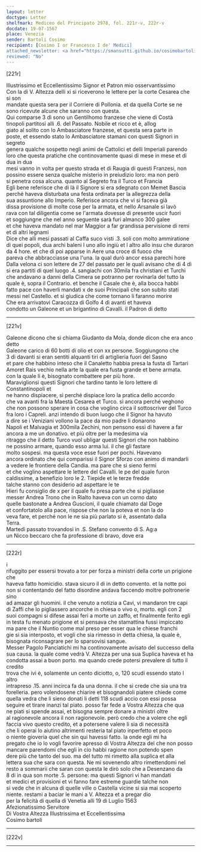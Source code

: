 ```yaml
---
layout: letter
doctype: Letter
shelfmark: Mediceo del Principato 2978, fol. 221r-v, 222r-v
docdate: 19-07-1567
place: Venezia
sender: Bartoli Cosimo
recipient: [Cosimo I or Francesco I de' Medici]
attached_newsletter: <a href="https://smansutti.github.io/cosimobartoli/texts/3080_026/">3080_026</a>
reviewed: "No"
---
```


[221r]  
  
  
Illustrissimo et Eccellentissimo Signor et Patron mio osservantissimo  
Con la di V. Altezza delli xi si riceverono le lettere per la corte Cesarea che si son  
mandate questa sera per il Corriere di Pollonia. et da quella Corte se ne  
sono ricevute alcune che saranno con questa.  
Qui comparse 3 dì sono un Gentilhomo franzese che viene di Costà  
tinopoli partitosi alli .6. del Passato. Nobile et ricco et è, allog  
giato al solito con lo Ambasciatore franzese, et questa sera parte in  
poste, et essendo stato lo Ambasciatore stamani con questi Signori in segreto  
genera qualche sospetto negli animi de Cattolici et delli Imperiali parendo  
loro che questa pratiche che continovamente quasi di mese in mese et di dua in dua  
mesi vanno in volta per questo strada et di Raugia di questi Franzesi, non  
possino essere senza qualche misterio in preiudizio loro: ma non però  
si penetra cosa alcuna. quanto al Segreto fra il Turco et Francia  
Egli bene referisce che di là il Signore si era sdegnato con Memet Bascia  
perché haveva disturbata una festa ordinata per la allegrezza della  
sua assuntione allo Imperio. Referisce ancora che vi si faceva già  
dissa provisione di molte cose per la armata, et nello Arsanale si lavò  
rava con tal diligentia come se l'armata dovesse di presente uscir fuori  
et soggiungne che nel anno seguente sarà furi almanco 300 galee  
et che haveva mandato nel mar Maggior a far grandissa pervisione di remi  
et di altri legnami  
Dice che alli mesi passati al Caffa suco visti .3. soli con molto ammiratione  
di quei popoli, dua archi baleni l uno allo ingiù et l altro allo insu che duraron  
da 4 hore. et che di poi apparse in Aere una croce di fuoco che  
pareva che abbracciasse una l'una. la qual durò ancor essa parechi hore  
Dalla velona ci son lettere de 27 del passato per le quali avisano che di 4 dì  
si era partiti di quel luogo .4. sangiachi con 30mila fra christiani et Turchi  
che andavano a danni della Cimera se potranno per rovinarla del tutto la  
quale è, sopra il Contrario. et benche il Casale che è, alla bocca habbi  
fatto pace con haverli mandati x de suoi Principali che son subito stati  
messi nel Castello. et si giudica che come tornano li faranno morire  
Che era arrivatovi Caracozza di Golfo 4 dì avanti et haveva  
condotto un Galeone et un brigantino di Cavalli. il Padron di detto  
  
---  

[221v]  
  
  
Galeone dicono che si chiama Giudanto da Mola, donde dicon che era anco detto  
Galeone carico di 60 botti di olio et con xx persone. Soggiungono che  
3 dì davanti si eran sentiti alquanti tiri di artiglieria fuori del Sasno  
et pare che habbino inteso che il Canaletto habbia presa la fusta di Tartari  
Amoret Rais vechio nella arte la quale era fusta grande et bene armata.  
con la quale li è, bisognato combattere per più hore.  
Maraviglionsi questi Signori che tardino tanto le loro lettere di Constantinopoli et  
ne hanno dispiacere, sì perché dispiace loro la pratica dello accordo  
che va avanti fra la Maestà Cesarea et Turco. sì ancora perché veghono  
che non possono sperare in cosa che voglino circa il sottoscriver del Turco  
fra loro i Capreli. anzi intendo di buon luogo che il Signor ha havuto  
a dire se i Veniziani vollono la pace da mio padre li donarono  
Napoli et Malvagia et 300mila Zechini, non pensono essi di havere a far  
ancora a me un donativo. et più oltre per la medesima via  
ritraggo che il detto Turco vuol ubligar questi Signori che non habbino  
ne possino armare, quando esso arma lui. il che gli fastare  
molto sospesi. ma questa voce esse fuori per pochi. Havevano  
ancora ordinato che qui comparissi il Signor Sforzo con animo di mandarli  
a vedere le frontiere della Candia. ma pare che si sieno fermi  
et che voglino aspettare le lettere del Cavalli. le pe del quale furon  
caldissime, a benefizio loro le 2. Tiepide et le terze fredde  
talche stanno con desiderio ad aspettare le te  
Hieri fu consiglio de x per il quale fu presa parte che si pigliasse  
messer Andrea Trono che in Rialto haveva con un corno dato  
quelle bastonate a Andrea Guscioni, il quale chiamato dal Doge  
et confortatolo alla pace, rispose che non la poteva et non la do  
veva fare, et perché non le ne sia più parlato si è, assentato dalla  
Terra.  
Martedì passato trovandosi in .S. Stefano convento di S. Ag:a  
un Nicco beccaro che fa professione di bravo, dove era  
  
---  

[222r]  
  
  
i  
rifuggito per essersi trovato a tor per forza a ministri della corte un prigione che  
haveva fatto homicidio. stava sicuro il di in detto convento. et la notte poi  
non si contentando del fatto disordine andava faccendo moltre poltronerie sino  
ad amazar gli huomini. il che venuto a notizia a Cavi, vi mandaron tre capi  
di Zaffi che lo pigliassero ancorche in chiesa o vivo o, morto. egli con 2  
suoi compagni si difese assai feri a morte un zaffo, et finalmente ferito egli  
in testa fu menato prigione et si pensava che stamattina fussi impiccato  
ma pare che il Nuntio come mal preso per esser qua le chiese franchi  
gie si sia interposto, et vogli che sia rimesso in detta chiesa, la quale è,  
bisognata riconsagrare per lo sparsovisi sangue.  
Messer Pagolo Panciatichi mi ha continovamente avisato del successo della  
sua causa. la quale come vedrà V. Altezza per una sua Suplica haveva et ha  
condotta assai a buon porto. ma quando crede potersi prevalere di tutto il credito  
trova che ivi è, solamente un cento diciotto, o, 120 scudi essendo stato l altro  
intrapreso .15. anni incirca fa da una donna. il che si crede che sia una tra  
forelleria. pero volendosene chiarire et bisognandoli piatere chiede come  
quella vedra che li sieno donati li detti 118 scudi accio con essi possa  
seguire et tirare inanzi tal piato. posso far fede a Vostra Altezza che qua  
ne piati si spende assai, et bisogna sempre donare a ministri oltre  
al ragionevole ancora il non ragionevole. però credo che a volere che egli  
faccia vivo questo credito, et a potersene valere li sia di necessità  
che li operai lo aiutino altrimenti resteria tal piato inperfetto et poco  
o niente gioveria quel che sin qui havessi fatto. la onde egli mi ha  
pregato che io lo vogli favorire apresso di Vostra Altezza del che non posso  
mancare parendomi che egli in cio habbi ragione non potendo spen  
dere più che tanto del suo. ma del tutto mi rimetto alla suplica et alla  
lettera sua che sara con questa. Ne mi sovenendo altro rimettendomi nel  
resto a sommarii che saran con questa le dirò solo che a Desenzano da  
8 di in qua son morte .5. persone: ma questi Signori vi han mandati  
et medici et provisioni et vi fanno fare estreme guardie talche non  
si vede che in alcuna di quelle ville o Castella vicine si sia mai scoperto  
niente. restami a baciar le mani a V. Altezza et a pregar dio  
per la felicità di quella di Venetia alli 19 di Luglio 1563  
Afezionatissimo Servitore  
Di Vostra Altezza Illustrissima et Eccellentissima  
Cosimo bartoli  
  
---  

[222v]  
  
  
  
---  

